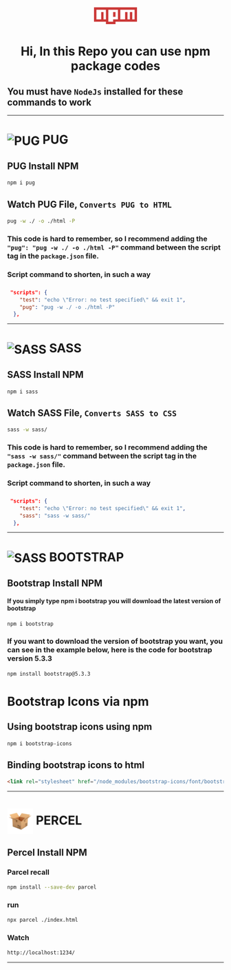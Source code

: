 <!-- <h1 align="center"></h1> -->
<h1 align="center">
    <img src="./.github/npm.png" width="100">
</h1>

<h1 align="center">Hi, In this Repo you can use npm package codes</h1>

## You must have `NodeJs` installed for these commands to work
---

# <img align="center" src="https://raw.githubusercontent.com/jasurhaydarovcode/jasurhaydarovcode/main/FremWork%20%26%20Library/Pug-Dark.svg" alt="PUG" title="PUG" width="60"> PUG


## PUG Install NPM 
```bash
npm i pug
```

## Watch PUG File, `Converts PUG to HTML` 
```bash
pug -w ./ -o ./html -P
```

### This code is hard to remember, so I recommend adding the **`"pug": "pug -w ./ -o ./html -P"`** command between the script tag in the `package.json` file.

### Script command to shorten, in such a way
### 
```json
 "scripts": {
    "test": "echo \"Error: no test specified\" && exit 1",
    "pug": "pug -w ./ -o ./html -P"
  },
```

---

# <img align="center" src="https://github.com/jasurhaydarovcode/jasurhaydarovcode/raw/main/FremWork%20&%20Library/sass.webp" alt="SASS" title="SASS" width="60"> SASS


## SASS Install NPM 
```bash
npm i sass
```

## Watch SASS File, `Converts SASS to CSS` 
```bash
sass -w sass/
```

### This code is hard to remember, so I recommend adding the **`"sass -w sass/"`** command between the script tag in the `package.json` file.

### Script command to shorten, in such a way
### 
```json
 "scripts": {
    "test": "echo \"Error: no test specified\" && exit 1",
    "sass": "sass -w sass/"
  },
```

---

# <img align="center" src="https://github.com/jasurhaydarovcode/jasurhaydarovcode/raw/main/FremWork%20&%20Library/bootstrap.svg" alt="SASS" title="SASS" width="60"> BOOTSTRAP


## Bootstrap Install NPM 
#### If you simply type npm i bootstrap you will download the latest version of bootstrap
```bash
npm i bootstrap
```

### If you want to download the version of bootstrap you want, you can see in the example below, here is the code for bootstrap version 5.3.3
```bash
npm install bootstrap@5.3.3
```
# Bootstrap Icons via npm
## Using bootstrap icons using npm
```bash
npm i bootstrap-icons
```
## Binding bootstrap icons to html
```html
<link rel="stylesheet" href="/node_modules/bootstrap-icons/font/bootstrap-icons.css">
```

---

# <img align="center" src="./.github/percel.png" alt="Percel" title="PERCEL" width="60"> PERCEL


## Percel Install NPM 

### Parcel recall

```bash
npm install --save-dev parcel
```

### run
```bash
npx parcel ./index.html
```

### Watch
```bash
http://localhost:1234/
```

---